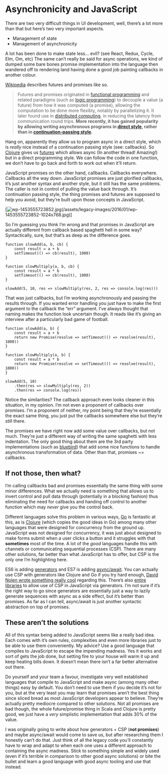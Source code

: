 # Asynchronicity and JavaScript

There are two very difficult things in UI development, well, there’s a lot more than that but here’s two very important aspects.

* Management of state
* Management of asynchronicity

A lot has been done to make state less… evil? (see React, Redux, Cycle, Elm, Om, etc) The same can’t really be said for async operations, we kind of dumped some bare bones promise implementation into the language then wandered off to rendering land having done a good job painting callbacks in another colour.

[Wikipedia](https://en.wikipedia.org/wiki/Futures_and_promises) describes futures and promises like so.

> Futures and promises originated in [functional programming](https://en.wikipedia.org/wiki/Functional_programming) and related paradigms (such as [logic programming](https://en.wikipedia.org/wiki/Logic_programming)) to decouple a value (a future) from how it was computed (a promise), allowing the computation to be done more flexibly, notably by parallelizing it. It later found use in [distributed computing](https://en.wikipedia.org/wiki/Distributed_computing), in reducing the latency from communication round trips. **More recently, it has gained popularity by allowing writing asynchronous programs in [direct style](https://en.wikipedia.org/wiki/Direct_style), rather than in [continuation-passing style](https://en.wikipedia.org/wiki/Continuation-passing_style).**

Hang on, apparently they allow us to program async in a direct style, which is _really_ nice instead of a continuation passing style (see: callbacks). So [Clojure](http://clojure.org/) gives us [futures](https://clojuredocs.org/clojure.core/future) which allows async (In another thread! Amazing!) but in a direct programming style. We can follow the code in one function, we don’t have to go back and forth to work out when it’ll return.

JavaScript promises on the other hand, callbacks. Callbacks everywhere. Callbacks all the way down. JavaScript promises are just glorified callbacks, it’s just another syntax and another style, but it still has the same problems. The caller is not in control of pulling the value back through. It’s continuation passing style, the thing promises and futures are supposed to help you avoid, but they’re built upon those concepts in JavaScript.

[![wp-1453555723852.jpg](/assets/legacy-images/2016/01/wp-1453555723852.jpg)(/assets/legacy-images/2016/01/wp-1453555723852-1024x768.jpg)]

So I’m guessing you think I’m wrong and that promises in JavaScript are actually different from callback based spaghetti hell in some way? Syntactically, sure, but that’s as deep as the difference goes.

```
function slowAdd(a, b, cb) {
    const result = a + b
    setTimeout(() => cb(result), 1000)
}

function slowMultiply(a, b, cb) {
    const result = a * b
    setTimeout(() => cb(result), 1000)
}

slowAdd(5, 10, res => slowMultiply(res, 2, res => console.log(res)))
```

That was just callbacks, but I’m working asynchronously and passing the results through. If you wanted error handling you just have to make the first argument to the callback the “err” argument. I’ve always thought that naming makes the function look uncertain though. It reads like it’s giving an interview after a particularly bad game of football.

```
function slowAdd(a, b) {
    const result = a + b
    return new Promise(resolve => setTimeout(() => resolve(result), 1000))
}

function slowMultiply(a, b) {
    const result = a * b
    return new Promise(resolve => setTimeout(() => resolve(result), 1000))
}

slowAdd(5, 10)
    .then(res => slowMultiply(res, 2))
    .then(res => console.log(res))
```

Notice the similarities? The callback approach even looks cleaner in this situation, in my opinion. I’m not even a proponent of callbacks over promises. I’m a proponent of neither, my point being that they’re essentially the exact same thing, you just put the callbacks somewhere else but they’re still there.

The promises we have right now add some value over callbacks, but not much. They’re just a different way of writing the same spaghetti with less indentation. The only good thing about them are the 3rd party implementations (such as [bluebird](http://bluebirdjs.com/docs/api-reference.html)) that add some nice functions to handle asynchronous transformation of data. Other than that, promises ~= callbacks.

## If not those, then what?

I’m calling callbacks bad and promises essentially the same thing with some minor differences. What we actually need is something that allows us to invert control and pull data through (potentially in a blocking fashion) thus eliminating the need for callbacks and handing off control to another function which may _never_ give you the control back.

Different languages solve this problem in various ways, [Go](https://www.golang-book.com/books/intro/10) is fantastic at this, as is [Clojure](https://clojure.github.io/core.async/) (which copies the good ideas in Go) among many other languages that were designed for concurrency from the ground up. JavaScript was not designed for concurrency, it was just about designed to make forms submit when a user clicks a button and it struggles with that **sometimes** most of the time. A lot of the _good_ languages handle this with channels or communicating sequential processes (CSP). There are many other solutions, far better than what JavaScript has to offer, but CSP is the only one I’m highlighting here.

ES6 is adding [generators](https://davidwalsh.name/es6-generators) and ES7 is adding [async/await](https://jakearchibald.com/2014/es7-async-functions/). You can actually use CSP with generators like Clojure and Go if you try hard enough, [David Nolen wrote something really cool](http://swannodette.github.io/2013/08/24/es6-generators-and-csp/) regarding this. There’s also [entire libraries](https://github.com/ubolonton/js-csp) to allow use of CSP in JavaScript via generators. I’m not sure if it’s the right way to go since generators are essentially just a way to lazily generate sequences with async as a side effect, but it’s better than promises. As far as I can tell, async/await is just another syntactic abstraction on top of promises.

## These aren’t the solutions

All of this syntax being added to JavaScript seems like a really bad idea. Each comes with it’s own rules, complexities and even more libraries just to be able to use them conveniently. My advice? Use a good language that compiles to JavaScript to escape the impending madness. Yes it works and sort of gets the job done, but setting fire to your house will warm it up and keep heating bills down. It doesn’t mean there isn’t a far better alternative out there.

Do yourself and your team a favour, investigate very well established languages that compile to JavaScript and make async (among many other things) easy by default. You don’t need to use them if you decide it’s not for you, but at the very least you may learn that promises aren’t the best thing since sliced bread as most JavaScript developers appear to believe. They’re actually pretty mediocre compared to other solutions. Not all promises are bad though, the whole future/promise thing in Scala and Clojure is pretty good, we just have a _very_ simplistic implementation that adds 30% of the value.

I was originally going to write about how generators + CSP (**not promises**) and maybe async/await would come to save us, but after researching them I honestly can’t do that. Just think of all the legacy code you’ll constantly have to wrap and adapt to when each one uses a different approach to containing the async madness. Stick to something simple and widely used (even if it’s terrible in comparison to other good async solutions) or bite the bullet and learn a good language with good async tooling and use that instead.
